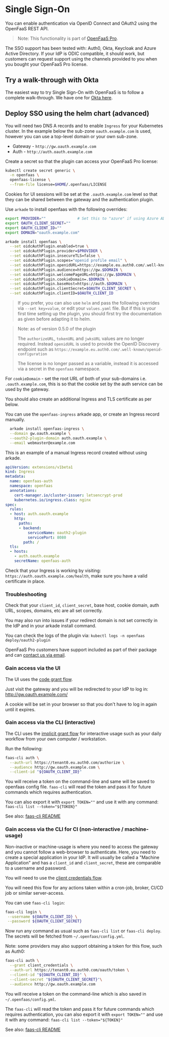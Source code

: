 # Single Sign-On

You can enable authentication via OpenID Connect and OAuth2 using the OpenFaaS REST API.

> Note: This functionality is part of [OpenFaaS Pro](https://openfaas.com/support/).

The SSO support has been tested with: Auth0, Okta, Keycloak and Azure Active Directory. If your IdP is ODIC compatible, it should work, but customers can request support using the channels provided to you when you bought your OpenFaaS Pro license.

## Try a walk-through with Okta

The easiest way to try Single Sign-On with OpenFaaS is to follow a complete walk-through. We have one for [Okta here](https://www.openfaas.com/blog/openfaas-oidc-okta/).

## Deploy SSO using the helm chart (advanced)

You will need two DNS A records and to enable `Ingress` for your Kubernetes cluster. In the example below the sub-zone `oauth.example.com` is used, however you can use a top-level domain or your own sub-zone.

* Gateway - `http://gw.oauth.example.com`
* Auth - `http://auth.oauth.example.com`

Create a secret so that the plugin can access your OpenFaaS Pro license:

```bash
kubectl create secret generic \
  -n openfaas \
  openfaas-license \
  --from-file license=$HOME/.openfaas/LICENSE
```

Cookies for UI sessions will be set at the `.oauth.example.com` level so that they can be shared between the gateway and the authentication plugin.

Use `arkade` to install openfaas with the following overrides:

```sh
export PROVIDER=""              # Set this to "azure" if using Azure AD.
export OAUTH_CLIENT_SECRET=""
export OAUTH_CLIENT_ID=""
export DOMAIN="oauth.example.com"

arkade install openfaas \
  --set oidcAuthPlugin.enabled=true \
  --set oidcAuthPlugin.provider=$PROVIDER \
  --set oidcAuthPlugin.insecureTLS=false \
  --set oidcAuthPlugin.scopes="openid profile email" \
  --set oidcAuthPlugin.openidURL=https://example.eu.auth0.com/.well-known/openid-configuration \
  --set oidcAuthPlugin.audience=https://gw.$DOMAIN \
  --set oidcAuthPlugin.welcomePageURL=https://gw.$DOMAIN \
  --set oidcAuthPlugin.cookieDomain=.$DOMAIN \
  --set oidcAuthPlugin.baseHost=https://auth.$DOMAIN \
  --set oidcAuthPlugin.clientSecret=$OAUTH_CLIENT_SECRET \
  --set oidcAuthPlugin.clientID=$OAUTH_CLIENT_ID 
```

> If you prefer, you can also use `helm` and pass the following overrides via `--set key=value`, or edit your `values.yaml` file. But if this is your first time setting up the plugin, you should first try the documentation as given before adapting it to helm. 

> Note: as of version 0.5.0 of the plugin
>
> The `authorizeURL`, `tokenURL` and `jwksURL` values are no longer required. Instead `openidURL` is used to provide the OpenID Discovery endpoint such as `https://example.eu.auth0.com/.well-known/openid-configuration`
> 
> The license is no longer passed as a variable, instead it is accessed via a secret in the `openfaas` namespace.

For `cookieDomain` - set the root URL of both of your sub-domains i.e. `.oauth.example.com`, this is so that the cookie set by the auth service can be used by the gateway.

You should also create an additional Ingress and TLS certificate as per below.

You can use the `openfaas-ingress` arkade app, or create an Ingress record manually.

```bash
  arkade install openfaas-ingress \
  --domain gw.oauth.example \
  --oauth2-plugin-domain auth.oauth.example \
  --email webmaster@example.com
```

This is an example of a manual Ingress record created without using arkade.

```yaml
apiVersion: extensions/v1beta1
kind: Ingress
metadata:
  name: openfaas-auth
  namespace: openfaas
  annotations:
    cert-manager.io/cluster-issuer: letsencrypt-prod
    kubernetes.io/ingress.class: nginx
spec:
  rules:
  - host: auth.oauth.example
    http:
      paths:
      - backend:
          serviceName: oauth2-plugin
          servicePort: 8080
        path: /
  tls:
  - hosts:
    - auth.oauth.example
    secretName: openfaas-auth
```

Check that your Ingress is working by visiting: `https://auth.oauth.example.com/health`, make sure you have a valid certificate in place.

### Troubleshooting

Check that your `client_id`, `client_secret`, base host, cookie domain, auth URL, scopes, domains, etc are all set correctly.

You may also run into issues if your redirect domain is not set correctly in the IdP and in your arkade install command.

You can check the logs of the plugin via: `kubectl logs -n openfaas deploy/oauth2-plugin`

OpenFaaS Pro customers have support included as part of their package and can [contact us via email](mailto:contact@openfaas.com).

### Gain access via the UI

The UI uses the [code grant flow](https://oauth.net/2/grant-types/authorization-code/).

Just visit the gateway and you will be redirected to your IdP to log in: http://gw.oauth.example.com/

A cookie will be set in your browser so that you don't have to log in again until it expires.

### Gain access via the CLI (interactive)

The CLI uses the [implicit grant flow](https://oauth.net/2/grant-types/implicit/) for interactive usage such as your daily workflow from your own computer / workstation.

Run the following:

```sh
faas-cli auth \
  --auth-url https://tenant0.eu.auth0.com/authorize \
  --audience http://gw.oauth.example.com \
  --client-id "${OAUTH_CLIENT_ID}"
```

You will receive a token on the command-line and same will be saved to openfaas config file. `faas-cli` will read the token and pass it for future commands which requires authentication. 

You can also export it with `export TOKEN=""` and use it with any command: `faas-cli list --token="${TOKEN}"`

See also: [faas-cli README](https://github.com/openfaas/faas-cli)

### Gain access via the CLI for CI (non-interactive / machine-usage)

Non-inactive or machine-usage is where you need to access the gateway and you cannot follow a web-browser to authenticate. Here, you need to create a special application in your IdP. It will usually be called a "Machine Application" and has a `client_id` and `client_secret`, these are comparable to a username and password.

You will need to use the [client credentials flow](https://oauth.net/2/grant-types/client-credentials/).

You will need this flow for any actions taken within a cron-job, broker, CI/CD job or similar server-access.

You can use `faas-cli login`:

```sh
faas-cli login \
 --username ${OAUTH_CLIENT_ID} \
 --password ${OAUTH_CLIENT_SECRET}
```

Now run any command as usual such as `faas-cli list` or `faas-cli deploy`. The secrets will be fetched from `~/.openfaas/config.yml`.

Note: some providers may also support obtaining a token for this flow, such as Auth0:

```sh
faas-cli auth \
  --grant client_credentials \
  --auth-url https://tenant0.eu.auth0.com/oauth/token \
  --client-id "${OAUTH_CLIENT_ID}" \
  --client-secret "${OAUTH_CLIENT_SECRET}"\
  --audience http://gw.oauth.example.com
```

You will receive a token on the command-line which is also saved in `~/.openfaas/config.yml`.

The `faas-cli` will read the token and pass it for future commands which requires authentication, you can also export it with `export TOKEN=""` and use it with any command: `faas-cli list --token="${TOKEN}"`

See also: [faas-cli README](https://github.com/openfaas/faas-cli/blob/master/README.md)
